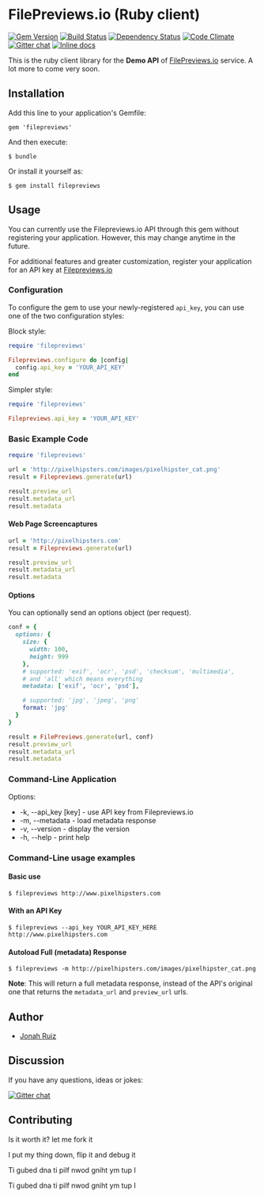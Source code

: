 # FilePreviews.io (Ruby client)
[![Gem Version](http://img.shields.io/gem/v/filepreviews.svg?style=flat)](http://badge.fury.io/rb/filepreviews)
[![Build Status](http://img.shields.io/travis/jonahoffline/filepreviews-ruby.svg?style=flat)](https://travis-ci.org/jonahoffline/filepreviews-ruby)
[![Dependency Status](http://img.shields.io/gemnasium/jonahoffline/filepreviews-ruby.svg?style=flat)](https://gemnasium.com/jonahoffline/filepreviews-ruby)
[![Code Climate](http://img.shields.io/codeclimate/github/jonahoffline/filepreviews-ruby.svg?style=flat)](https://codeclimate.com/github/jonahoffline/filepreviews-ruby)
[![Gitter chat](https://img.shields.io/badge/gitter-filepreviews--ruby-blue.svg?style=flat)](https://gitter.im/jonahoffline/filepreviews-ruby)
[![Inline docs](http://inch-pages.github.io/github/jonahoffline/filepreviews-ruby.png)](http://inch-pages.github.io/github/jonahoffline/filepreviews-ruby)

This is the ruby client library for the **Demo API** of [FilePreviews.io](http://filepreviews.io) service. A lot more to come very soon.

## Installation

Add this line to your application's Gemfile:

    gem 'filepreviews'

And then execute:

    $ bundle

Or install it yourself as:

    $ gem install filepreviews

## Usage
You can currently use the Filepreviews.io API through this gem without registering your application. However, this may change anytime in the future. 

For additional features and greater customization, register your application for an API key at [Filepreviews.io](http://bit.ly/filepreviews-signup) 

### Configuration
To configure the gem to use your newly-registered `api_key`, you can use one of the two configuration styles:

Block style:
```ruby
require 'filepreviews'

Filepreviews.configure do |config|
  config.api_key = 'YOUR_API_KEY'
end
```

Simpler style: 
```ruby
require 'filepreviews'

Filepreviews.api_key = 'YOUR_API_KEY'
```

### Basic Example Code
```ruby
require 'filepreviews'

url = 'http://pixelhipsters.com/images/pixelhipster_cat.png'
result = Filepreviews.generate(url)

result.preview_url
result.metadata_url
result.metadata
```

#### Web Page Screencaptures
```ruby
url = 'http://pixelhipsters.com'
result = Filepreviews.generate(url)

result.preview_url
result.metadata_url
result.metadata
```


#### Options
You can optionally send an options object (per request).

```ruby
conf = {
  options: {
    size: {
      width: 100,
      height: 999
    },
    # supported: 'exif', 'ocr', 'psd', 'checksum', 'multimedia',
    # and 'all' which means everything
    metadata: ['exif', 'ocr', 'psd'],

    # supported: 'jpg', 'jpeg', 'png'
    format: 'jpg'
  }
}

result = FilePreviews.generate(url, conf)
result.preview_url
result.metadata_url
result.metadata
```

### Command-Line Application
Options:

  * -k, --api_key [key] - use API key from Filepreviews.io
  * -m, --metadata      - load metadata response
  * -v, --version       - display the version
  * -h, --help          - print help

### Command-Line usage examples

#### Basic use
	$ filepreviews http://www.pixelhipsters.com

#### With an API Key
	$ filepreviews --api_key YOUR_API_KEY_HERE http://www.pixelhipsters.com

#### Autoload Full (metadata) Response
	$ filepreviews -m http://pixelhipsters.com/images/pixelhipster_cat.png

**Note**: This will return a full metadata response, instead of the API's original one that returns the `metadata_url` and `preview_url` urls.


## Author
  * [Jonah Ruiz](http://www.pixelhipsters.com)

## Discussion
If you have any questions, ideas or jokes:

[![Gitter chat](https://img.shields.io/badge/gitter-filepreviews--ruby-blue.svg?style=flat)](https://gitter.im/jonahoffline/filepreviews-ruby)


## Contributing

Is it worth it? let me fork it

I put my thing down, flip it and debug it

Ti gubed dna ti pilf nwod gniht ym tup I

Ti gubed dna ti pilf nwod gniht ym tup I
